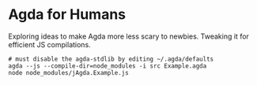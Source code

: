 # Agda for Humans

Exploring ideas to make Agda more less scary to newbies. Tweaking it for efficient JS compilations.

```
# must disable the agda-stdlib by editing ~/.agda/defaults
agda --js --compile-dir=node_modules -i src Example.agda
node node_modules/jAgda.Example.js
```
